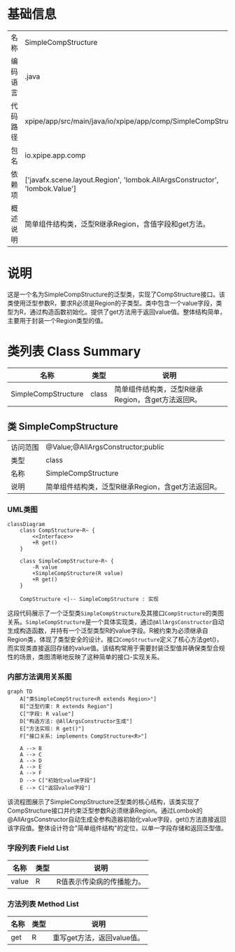 # 基础信息

|      |      |
|------|------|
| 名称 | SimpleCompStructure |
| 编码语言 | .java |
| 代码路径 | xpipe/app/src/main/java/io/xpipe/app/comp/SimpleCompStructure.java |
| 包名 | io.xpipe.app.comp |
| 依赖项 | ['javafx.scene.layout.Region', 'lombok.AllArgsConstructor', 'lombok.Value'] |
| 概述说明 | 简单组件结构类，泛型R继承Region，含值字段和get方法。 |

# 说明

这是一个名为SimpleCompStructure的泛型类，实现了CompStructure接口。该类使用泛型参数R，要求R必须是Region的子类型。类中包含一个value字段，类型为R，通过构造函数初始化。提供了get方法用于返回value值。整体结构简单，主要用于封装一个Region类型的值。

# 类列表 Class Summary

| 名称   | 类型  | 说明 |
|-------|------|-------------|
| SimpleCompStructure | class | 简单组件结构类，泛型R继承Region，含get方法返回R。 |



## 类 SimpleCompStructure

|      |      |
|------|------|
| 访问范围 | @Value;@AllArgsConstructor;public |
| 类型 | class |
| 名称 | SimpleCompStructure |
| 说明 | 简单组件结构类，泛型R继承Region，含get方法返回R。 |


### UML类图

```mermaid
classDiagram
    class CompStructure~R~ {
        <<Interface>>
        +R get()
    }
    
    class SimpleCompStructure~R~ {
        -R value
        +SimpleCompStructure(R value)
        +R get()
    }
    
    CompStructure <|-- SimpleCompStructure : 实现
```

这段代码展示了一个泛型类`SimpleCompStructure`及其接口`CompStructure`的类图关系。`SimpleCompStructure`是一个具体实现类，通过`@AllArgsConstructor`自动生成构造函数，并持有一个泛型类型R的value字段。R被约束为必须继承自Region类，体现了类型安全的设计。接口`CompStructure`定义了核心方法get()，而实现类直接返回存储的value值。该结构常用于需要封装泛型值并确保类型合规性的场景，类图清晰地反映了这种简单的接口-实现关系。


### 内部方法调用关系图

```mermaid
graph TD
    A["类SimpleCompStructure<R extends Region>"]
    B["泛型约束: R extends Region"]
    C["字段: R value"]
    D["构造方法: @AllArgsConstructor生成"]
    E["方法实现: R get()"]
    F["接口关系: implements CompStructure<R>"]

    A --> B
    A --> C
    A --> D
    A --> E
    A --> F
    D --> C["初始化value字段"]
    E --> C["返回value字段"]
```

该流程图展示了SimpleCompStructure泛型类的核心结构，该类实现了CompStructure接口并约束泛型参数R必须继承Region。通过Lombok的@AllArgsConstructor自动生成全参构造器初始化value字段，get()方法直接返回该字段值。整体设计符合"简单组件结构"的定位，以单一字段存储和返回泛型值。

### 字段列表 Field List

| 名称  | 类型  | 说明 |
|-------|-------|------|
| value | R | R值表示传染病的传播能力。 |

### 方法列表 Method List

| 名称  | 类型  | 说明 |
|-------|-------|------|
| get | R | 重写get方法，返回value值。 |




